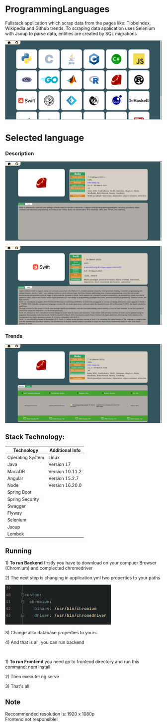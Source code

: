 # ProgrammingLanguages

<p> Fullstack application which scrap data from the pages like: TiobeIndex, Wikipedia and Github trends.
  To scraping data application uses Selenium with Jsoup to parse data, entities are created by SQL migrations </p>

![alt text](images/mainComponent.png)

# Selected language
### Description

![alt text](images/langExample.png)

![alt text](images/langExample3.png)

### Trends

![alt text](images/langExample2.png)

## Stack Technology:
| Technology       | Additional Info    |
| -----------------| -------------------|
| Operating System | Linux              |
| Java             | Version 17         |
| MariaDB          | Version 10.11.2    |
| Angular          | Version 15.2.7     |
| Node             | Version 16.20.0    |
| Spring Boot      |                    |
| Spring Security  |                    |
| Swagger          |                    |
| Flyway           |                    |
| Selenium         |                    |
| Jsoup            |                    |
| Lombok           |                    |

## Running

<p> 1) <b>To run Backend</b> firstly you have to download on your compuer Browser (Chromium) and complected chromedriver </p>
<p> 2) 
  The next step is changing in application.yml two properties to your paths <p>
    
  ![alt text](images/yamlProperties.png)
   
<p> 3) Change also database properties to yours</p>
<p> 4) And that is all, you can run backend </p>

</br>
<p> 1) <b>To run Frontend</b> you need go to frontend directory and run this command: npm install </p>
<p> 2) Then execute: ng serve </p>
<p> 3) That's all </p>

## Note
<p> Reccommended resolution is: 1920 x 1080p </br> Frontend not responsible! </p>
